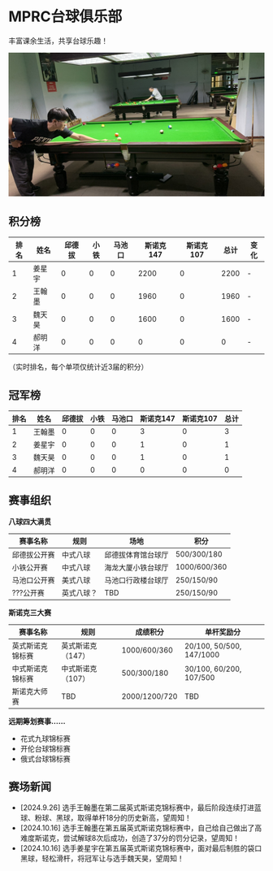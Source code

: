 # MPRC台球俱乐部

丰富课余生活，共享台球乐趣！

<img src="./img/club.jpg" />

## 积分榜

| 排名 | 姓名   | 邱德拔 | 小铁 | 马池口 | 斯诺克147 | 斯诺克107 | 总计 | 变化 |
| ---- | ------ | ------ | ---- | ------ | --------- | --------- | ---- | ---- |
| 1    | 姜星宇 | 0      | 0    | 0      | 2200      | 0         | 2200 | -    |
| 2    | 王翰墨 | 0      | 0    | 0      | 1960      | 0         | 1960 | -    |
| 3    | 魏天昊 | 0      | 0    | 0      | 1600      | 0         | 1600 | -    |
| 4    | 郝明洋 | 0      | 0    | 0      | 0         | 0         | 0    | -    |

（实时排名，每个单项仅统计近3届的积分）

## 冠军榜

| 排名 | 姓名   | 邱德拔 | 小铁 | 马池口 | 斯诺克147 | 斯诺克107 | 总计 |
| ---- | ------ | ------ | ---- | ------ | --------- | --------- | ---- |
| 1    | 王翰墨 | 0      | 0    | 0      | 3         | 0         | 3    |
| 2    | 姜星宇 | 0      | 0    | 0      | 1         | 0         | 1    |
| 3    | 魏天昊 | 0      | 0    | 0      | 1         | 0         | 1    |
| 4    | 郝明洋 | 0      | 0    | 0      | 0         | 0         | 0    |

## 赛事组织

**八球四大满贯**

| 赛事名称     | 规则       | 场地               | 积分         |
| ------------ | ---------- | ------------------ | ------------ |
| 邱德拔公开赛 | 中式八球   | 邱德拔体育馆台球厅 | 500/300/180  |
| 小铁公开赛   | 中式八球   | 海龙大厦小铁台球厅 | 1000/600/360 |
| 马池口公开赛 | 美式八球   | 马池口行政楼台球厅 | 250/150/90   |
| ???公开赛    | 英式八球？ | TBD                | 250/150/90   |

**斯诺克三大赛**

| 赛事名称         | 规则              | 成绩积分      | 单杆奖励分               |
| ---------------- | ----------------- | ------------- | ------------------------ |
| 英式斯诺克锦标赛 | 英式斯诺克（147） | 1000/600/360  | 20/100, 50/500, 147/1000 |
| 中式斯诺克锦标赛 | 中式斯诺克（107） | 500/300/180   | 30/100, 60/200, 107/500  |
| 斯诺克大师赛     | TBD               | 2000/1200/720 | TBD                      |

**远期筹划赛事……**

- 花式九球锦标赛
- 开伦台球锦标赛
- 俄式台球锦标赛

## 赛场新闻

- [2024.9.26] 选手王翰墨在第二届英式斯诺克锦标赛中，最后阶段连续打进蓝球、粉球、黑球，取得单杆18分的历史新高，望周知！
- [2024.10.16] 选手王翰墨在第五届英式斯诺克锦标赛中，自己给自己做出了高难度斯诺克，尝试解球8次后成功，创造了37分的罚分记录，望周知！
- [2024.10.16] 选手姜星宇在第五届英式斯诺克锦标赛中，面对最后制胜的袋口黑球，轻松滑杆，将冠军让与选手魏天昊，望周知！
